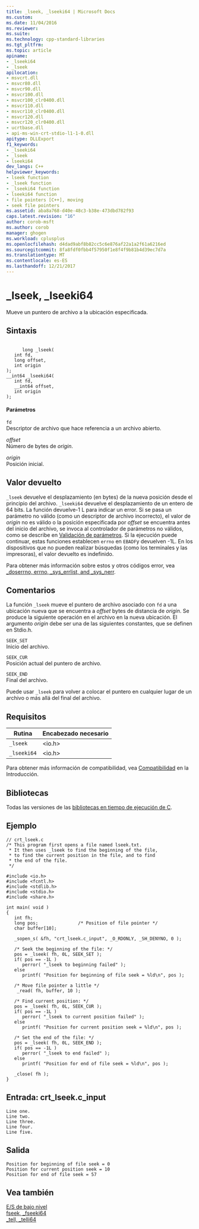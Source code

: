 ```yaml
---
title: _lseek, _lseeki64 | Microsoft Docs
ms.custom: 
ms.date: 11/04/2016
ms.reviewer: 
ms.suite: 
ms.technology: cpp-standard-libraries
ms.tgt_pltfrm: 
ms.topic: article
apiname:
- _lseeki64
- _lseek
apilocation:
- msvcrt.dll
- msvcr80.dll
- msvcr90.dll
- msvcr100.dll
- msvcr100_clr0400.dll
- msvcr110.dll
- msvcr110_clr0400.dll
- msvcr120.dll
- msvcr120_clr0400.dll
- ucrtbase.dll
- api-ms-win-crt-stdio-l1-1-0.dll
apitype: DLLExport
f1_keywords:
- _lseeki64
- _lseek
- lseeki64
dev_langs: C++
helpviewer_keywords:
- lseek function
- _lseek function
- _lseeki64 function
- lseeki64 function
- file pointers [C++], moving
- seek file pointers
ms.assetid: aba8a768-d40e-48c3-b38e-473dbd782f93
caps.latest.revision: "16"
author: corob-msft
ms.author: corob
manager: ghogen
ms.workload: cplusplus
ms.openlocfilehash: d4dad9abf8b82cc5c6e876af22a1a2f61a6216ed
ms.sourcegitcommit: 8fa8fdf0fbb4f57950f1e8f4f9b81b4d39ec7d7a
ms.translationtype: MT
ms.contentlocale: es-ES
ms.lasthandoff: 12/21/2017
---
```

# <a name="lseek-lseeki64"></a>_lseek, _lseeki64
Mueve un puntero de archivo a la ubicación especificada.  
  
## <a name="syntax"></a>Sintaxis  
  
```  
  
      long _lseek(  
   int fd,  
   long offset,  
   int origin   
);  
__int64 _lseeki64(  
   int fd,  
   __int64 offset,  
   int origin   
);  
```  
  
#### <a name="parameters"></a>Parámetros  
 `fd`  
 Descriptor de archivo que hace referencia a un archivo abierto.  
  
 *offset*  
 Número de bytes de *origin*.  
  
 *origin*  
 Posición inicial.  
  
## <a name="return-value"></a>Valor devuelto  
 `_lseek` devuelve el desplazamiento (en bytes) de la nueva posición desde el principio del archivo. `_lseeki64` devuelve el desplazamiento de un entero de 64 bits. La función devuelve-1 L para indicar un error. Si se pasa un parámetro no válido (como un descriptor de archivo incorrecto), el valor de *origin* no es válido o la posición especificada por *offset* se encuentra antes del inicio del archivo, se invoca al controlador de parámetros no válidos, como se describe en [Validación de parámetros](../../c-runtime-library/parameter-validation.md). Si la ejecución puede continuar, estas funciones establecen `errno` en `EBADF`y devuelven -1L. En los dispositivos que no pueden realizar búsquedas (como los terminales y las impresoras), el valor devuelto es indefinido.  
  
 Para obtener más información sobre estos y otros códigos error, vea [_doserrno, errno, _sys_errlist, and _sys_nerr](../../c-runtime-library/errno-doserrno-sys-errlist-and-sys-nerr.md).  
  
## <a name="remarks"></a>Comentarios  
 La función `_lseek` mueve el puntero de archivo asociado con `fd` a una ubicación nueva que se encuentra a *offset* bytes de distancia de *origin*. Se produce la siguiente operación en el archivo en la nueva ubicación. El argumento *origin* debe ser una de las siguientes constantes, que se definen en Stdio.h.  
  
 `SEEK_SET`  
 Inicio del archivo.  
  
 `SEEK_CUR`  
 Posición actual del puntero de archivo.  
  
 `SEEK_END`  
 Final del archivo.  
  
 Puede usar `_lseek` para volver a colocar el puntero en cualquier lugar de un archivo o más allá del final del archivo.  
  
## <a name="requirements"></a>Requisitos  
  
|Rutina|Encabezado necesario|  
|-------------|---------------------|  
|`_lseek`|\<io.h>|  
|`_lseeki64`|\<io.h>|  
  
 Para obtener más información de compatibilidad, vea [Compatibilidad](../../c-runtime-library/compatibility.md) en la Introducción.  
  
## <a name="libraries"></a>Bibliotecas  
 Todas las versiones de las [bibliotecas en tiempo de ejecución de C](../../c-runtime-library/crt-library-features.md).  
  
## <a name="example"></a>Ejemplo  
  
```  
// crt_lseek.c  
/* This program first opens a file named lseek.txt.  
 * It then uses _lseek to find the beginning of the file,  
 * to find the current position in the file, and to find  
 * the end of the file.  
 */  
  
#include <io.h>  
#include <fcntl.h>  
#include <stdlib.h>  
#include <stdio.h>  
#include <share.h>  
  
int main( void )  
{  
   int fh;  
   long pos;               /* Position of file pointer */  
   char buffer[10];  
  
   _sopen_s( &fh, "crt_lseek.c_input", _O_RDONLY, _SH_DENYNO, 0 );  
  
   /* Seek the beginning of the file: */  
   pos = _lseek( fh, 0L, SEEK_SET );  
   if( pos == -1L )  
      perror( "_lseek to beginning failed" );  
   else  
      printf( "Position for beginning of file seek = %ld\n", pos );  
  
   /* Move file pointer a little */  
    _read( fh, buffer, 10 );  
  
   /* Find current position: */  
   pos = _lseek( fh, 0L, SEEK_CUR );  
   if( pos == -1L )  
      perror( "_lseek to current position failed" );  
   else  
      printf( "Position for current position seek = %ld\n", pos );  
  
   /* Set the end of the file: */  
   pos = _lseek( fh, 0L, SEEK_END );  
   if( pos == -1L )  
      perror( "_lseek to end failed" );  
   else  
      printf( "Position for end of file seek = %ld\n", pos );  
  
   _close( fh );  
}  
```  
  
## <a name="input-crtlseekcinput"></a>Entrada: crt_lseek.c_input  
  
```  
Line one.  
Line two.  
Line three.  
Line four.  
Line five.  
```  
  
## <a name="output"></a>Salida  
  
```  
Position for beginning of file seek = 0  
Position for current position seek = 10  
Position for end of file seek = 57  
```  
  
## <a name="see-also"></a>Vea también  
 [E/S de bajo nivel](../../c-runtime-library/low-level-i-o.md)   
 [fseek, _fseeki64](../../c-runtime-library/reference/fseek-fseeki64.md)   
 [_tell, _telli64](../../c-runtime-library/reference/tell-telli64.md)